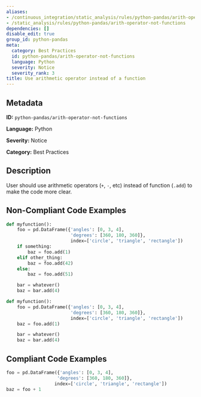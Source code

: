 ```yaml
---
aliases:
- /continuous_integration/static_analysis/rules/python-pandas/arith-operator-not-functions
- /static_analysis/rules/python-pandas/arith-operator-not-functions
dependencies: []
disable_edit: true
group_id: python-pandas
meta:
  category: Best Practices
  id: python-pandas/arith-operator-not-functions
  language: Python
  severity: Notice
  severity_rank: 3
title: Use arithmetic operator instead of a function
---
```

<!--  SOURCED FROM https://github.com/DataDog/datadog-static-analyzer-rule-docs -->


## Metadata
**ID:** `python-pandas/arith-operator-not-functions`

**Language:** Python

**Severity:** Notice

**Category:** Best Practices

## Description
User should use arithmetic operators (`+`, `-`, etc) instead of function (`.add`) to make the code more clear.

## Non-Compliant Code Examples
```python
def myfunction():
    foo = pd.DataFrame({'angles': [0, 3, 4],
                        'degrees': [360, 180, 360]},
                        index=['circle', 'triangle', 'rectangle'])
    if something:
        baz = foo.add(1)
    elif other_thing:
        baz = foo.add(42)
    else:
        baz = foo.add(51)

    bar = whatever()
    baz = bar.add(4)
```

```python
def myfunction():
    foo = pd.DataFrame({'angles': [0, 3, 4],
                        'degrees': [360, 180, 360]},
                        index=['circle', 'triangle', 'rectangle'])
    baz = foo.add(1)

    bar = whatever()
    baz = bar.add(4)
```

## Compliant Code Examples
```python
foo = pd.DataFrame({'angles': [0, 3, 4],
                   'degrees': [360, 180, 360]},
                  index=['circle', 'triangle', 'rectangle'])
baz = foo + 1


```
